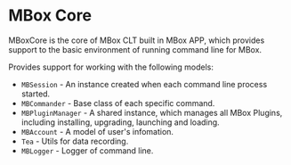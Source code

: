# MBox Core

MBoxCore is the core of MBox CLT built in MBox APP, which provides support to the basic environment of running command line for MBox.

Provides support for working with the following models:

- `MBSession` - An instance created when each command line process started.
- `MBCommander` - Base class of each specific command.
- `MBPluginManager` - A shared instance, which manages all MBox Plugins, including installing, upgrading, launching and loading.
- `MBAccount` - A model of user's infomation.
-  `Tea` - Utils for data recording.
-  `MBLogger` - Logger of command line.
